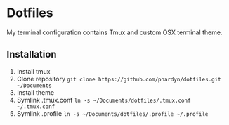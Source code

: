 # Dotfiles
My terminal configuration contains Tmux and custom OSX terminal theme.

## Installation
1. Install tmux
2. Clone repository `git clone https://github.com/phardyn/dotfiles.git ~/Documents`
3. Install theme
4. Symlink .tmux.conf `ln -s ~/Documents/dotfiles/.tmux.conf ~/.tmux.conf`
5. Symlink .profile `ln -s ~/Documents/dotfiles/.profile ~/.profile`
